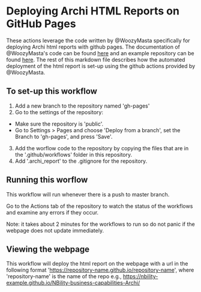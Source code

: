 # Deploying Archi HTML Reports on GitHub Pages

These actions leverage the code written by @WoozyMasta specifically for deploying Archi html reports with github pages.
The documentation of @WoozyMasta's code can be found [here](https://github.com/marketplace/actions/deploy-archi-report) and an example repository can be found [here](https://github.com/WoozyMasta/archimate-ci-image-example).
The rest of this markdown file describes how the automated deployment of the html report is set-up using the github actions provided by @WoozyMasta. 

## To set-up this workflow
1. Add a new branch to the repository named 'gh-pages'
2. Go to the settings of the repository:
  - Make sure the repository is 'public'.
  - Go to Settings > Pages and choose 'Deploy from a branch', set the Branch to 'gh-pages', and press 'Save'.
3. Add the worflow code to the repository by copying the files that are in the '.github/workflows' folder in this repository.
4. Add '.archi_report' to the .gitignore for the repository.

## Running this worflow
This workflow will run whenever there is a push to master branch.

Go to the Actions tab of the repository to watch the status of the workflows and examine any errors if they occur.

Note: it takes about 2 minutes for the workflows to run so do not panic if the webpage does not update immediately.

## Viewing the webpage
This workflow will deploy the html report on the webpage with a url in the following format 'https://repository-name.github.io/repository-name', where 'repository-name' is the name of the repo
e.g., https://nbility-example.github.io/NBility-business-capabilities-Archi/